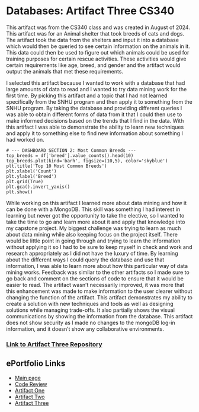 # Databases: Artifact Three CS340

This artifact was from the CS340 class and was created in August of 2024. This artifact was for an Animal shelter that took breeds of cats and dogs. The artifact took the data from the shelters and input it into a database which would then be queried to see certain information on the animals in it. This data could then be used to figure out which animals could be used for training purposes for certain rescue activities. These activities would give certain requirements like age, breed, and gender and the artifact would output the animals that met these requirements.

I selected this artifact because I wanted to work with a database that had large amounts of data to read and I wanted to try data mining work for the first time. By picking this artifact and a topic that I had not learned specifically from the SNHU program and then apply it to something from the SNHU program. By taking the database and providing different queries I was able to obtain different forms of data from it that I could then use to make informed decisions based on the trends that I find in the data. With this artifact I was able to demonstrate the ability to learn new techniques and apply it to something else to find new information about something I had worked on. 

```
# --- DASHBOARD SECTION 2: Most Common Breeds ---
top_breeds = df['breed'].value_counts().head(10)
top_breeds.plot(kind='barh', figsize=(10,5), color='skyblue')
plt.title('Top 10 Most Common Breeds')
plt.xlabel('Count')
plt.ylabel('Breed')
plt.grid(True)
plt.gca().invert_yaxis()
plt.show()
```

While working on this artifact I learned more about data mining and how it can be done with a MongoDB. This skill was something I had interest in learning but never got the opportunity to take the elective, so I wanted to take the time to go and learn more about it and apply that knowledge into my capstone project. My biggest challenge was trying to learn as much about data mining while also keeping focus on the project itself. There would be little point in going through and trying to learn the information without applying it so I had to be sure to keep myself in check and work and research appropriately as I did not have the luxury of time. By learning about the different ways I could query the database and use that information, I was able to learn more about how this particular way of data mining works. Feedback was similar to the other artifacts so I made sure to go back and comment on the sections of code to ensure that it would be easier to read. The artifact wasn’t necessarily improved, it was more that this enhancement was made to make information to the user clearer without changing the function of the artifact. This artifact demonstrates my ability to create a solution with new techniques and tools as well as designing solutions while managing trade-offs. It also partially shows the visual communications by showing the information from the database. This artifact does not show security as I made no changes to the mongoDB log-in information, and it doesn’t show any collaborative environments.


### [Link to Artifact Three Repository](https://github.com/mcandersonaj/CS499-Capstone/tree/main/Databases)

## ePortfolio Links
- [Main page](https://mcandersonaj.github.io/CS499-Capstone/)
- [Code Review](https://mcandersonaj.github.io/CS499-Capstone/Artifacts/CodeReview)
- [Artifact One](https://mcandersonaj.github.io/CS499-Capstone/Artifacts/ArtifactOne)
- [Artifact Two](https://mcandersonaj.github.io/CS499-Capstone/Artifacts/ArtifactTwo)
- [Artifact Three](https://mcandersonaj.github.io/CS499-Capstone/Artifacts/ArtifactThree)
